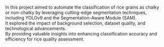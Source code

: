 In this project aimed to automate the classification of rice grains as chalky or non-chalky by leveraging cutting-edge segmentation techniques, including YOLOv9 and the Segmentation-Aware Module (SAM). 
<br>
It explored the impact of background selection, dataset quality, and technological advancements.
<br>
By providing valuable insights into enhancing classification accuracy and efficiency for rice quality assessment.
